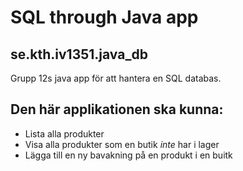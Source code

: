 # SQL through Java app
## se.kth.iv1351.java_db
Grupp 12s java app för att hantera en SQL databas.

## Den här applikationen ska kunna:
* Lista alla produkter
* Visa alla produkter som en butik _inte_ har i lager
* Lägga till en ny bavakning på en produkt i en buitk
